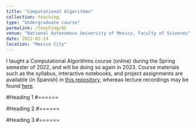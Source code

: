 ```yaml
---
title: "Computational Algorithms"
collection: teaching
type: "Undergraduate course"
permalink: /teaching/AC
venue: "National Autonomous University of Mexico, Faculty of Sciences"
date: 2022-02-14
location: "Mexico City"
---
```


I taught a Computational Algorithms course (online) during the Spring semester of 2022, and will be doing so again in 2023. Course materials such as the syllabus, interactive notebooks, and project assignments are available (in Spanish) in [this repository](https://github.com/dabnciencias/AC), whereas lecture recordings may be found [here](https://www.youtube.com/watch?v=DmXbDtHkE-I&list=PLtoBPDPjYod54trSakX0zW2AQPi9eevXm).

#Heading 1
#======

#Heading 2
#======

#Heading 3
#======
